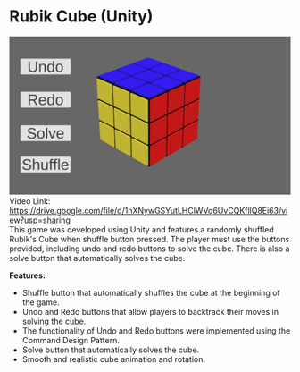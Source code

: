 # Rubik Cube (Unity)
![alt text](https://raw.githubusercontent.com/RayanYousef/Rubik_Cube/main/Rubik_Cube.png)
<br/>
Video Link: 
https://drive.google.com/file/d/1nXNywGSYutLHClWVq6UvCQKfllQ8Ei63/view?usp=sharing
<br/>
This game was developed using Unity and features a randomly shuffled Rubik's Cube when shuffle button pressed. The player must use the buttons provided, including undo and redo buttons to solve the cube. There is also a solve button that automatically solves the cube.

**Features:**
* Shuffle button that automatically shuffles the cube at the beginning of the game.
* Undo and Redo buttons that allow players to backtrack their moves in solving the cube.
* The functionality of Undo and Redo buttons were implemented using the Command Design Pattern.
* Solve button that automatically solves the cube.
* Smooth and realistic cube animation and rotation.
